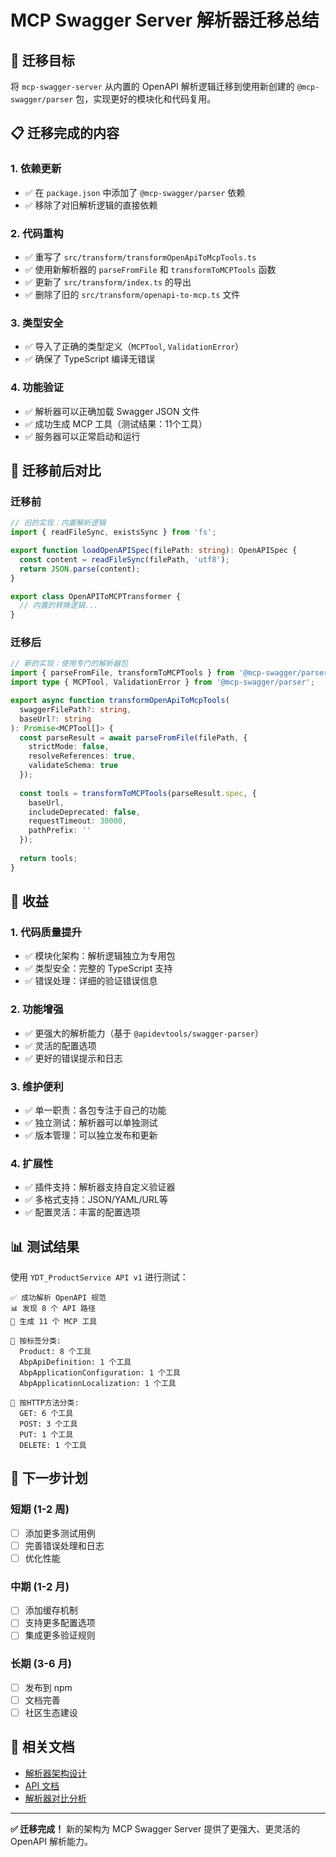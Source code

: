 # MCP Swagger Server 解析器迁移总结

## 🎯 迁移目标

将 `mcp-swagger-server` 从内置的 OpenAPI 解析逻辑迁移到使用新创建的 `@mcp-swagger/parser` 包，实现更好的模块化和代码复用。

## 📋 迁移完成的内容

### 1. 依赖更新
- ✅ 在 `package.json` 中添加了 `@mcp-swagger/parser` 依赖
- ✅ 移除了对旧解析逻辑的直接依赖

### 2. 代码重构
- ✅ 重写了 `src/transform/transformOpenApiToMcpTools.ts`
- ✅ 使用新解析器的 `parseFromFile` 和 `transformToMCPTools` 函数
- ✅ 更新了 `src/transform/index.ts` 的导出
- ✅ 删除了旧的 `src/transform/openapi-to-mcp.ts` 文件

### 3. 类型安全
- ✅ 导入了正确的类型定义（`MCPTool`, `ValidationError`）
- ✅ 确保了 TypeScript 编译无错误

### 4. 功能验证
- ✅ 解析器可以正确加载 Swagger JSON 文件
- ✅ 成功生成 MCP 工具（测试结果：11个工具）
- ✅ 服务器可以正常启动和运行

## 🔄 迁移前后对比

### 迁移前
```typescript
// 旧的实现：内置解析逻辑
import { readFileSync, existsSync } from 'fs';

export function loadOpenAPISpec(filePath: string): OpenAPISpec {
  const content = readFileSync(filePath, 'utf8');
  return JSON.parse(content);
}

export class OpenAPIToMCPTransformer {
  // 内置的转换逻辑...
}
```

### 迁移后
```typescript
// 新的实现：使用专门的解析器包
import { parseFromFile, transformToMCPTools } from '@mcp-swagger/parser';
import type { MCPTool, ValidationError } from '@mcp-swagger/parser';

export async function transformOpenApiToMcpTools(
  swaggerFilePath?: string,
  baseUrl?: string
): Promise<MCPTool[]> {
  const parseResult = await parseFromFile(filePath, {
    strictMode: false,
    resolveReferences: true,
    validateSchema: true
  });
  
  const tools = transformToMCPTools(parseResult.spec, {
    baseUrl,
    includeDeprecated: false,
    requestTimeout: 30000,
    pathPrefix: ''
  });
  
  return tools;
}
```

## 🎉 收益

### 1. **代码质量提升**
- ✅ 模块化架构：解析逻辑独立为专用包
- ✅ 类型安全：完整的 TypeScript 支持
- ✅ 错误处理：详细的验证错误信息

### 2. **功能增强**
- ✅ 更强大的解析能力（基于 `@apidevtools/swagger-parser`）
- ✅ 灵活的配置选项
- ✅ 更好的错误提示和日志

### 3. **维护便利**
- ✅ 单一职责：各包专注于自己的功能
- ✅ 独立测试：解析器可以单独测试
- ✅ 版本管理：可以独立发布和更新

### 4. **扩展性**
- ✅ 插件支持：解析器支持自定义验证器
- ✅ 多格式支持：JSON/YAML/URL等
- ✅ 配置灵活：丰富的配置选项

## 📊 测试结果

使用 `YDT_ProductService API v1` 进行测试：

```
✅ 成功解析 OpenAPI 规范
📊 发现 8 个 API 路径
🎉 生成 11 个 MCP 工具

📂 按标签分类:
  Product: 8 个工具
  AbpApiDefinition: 1 个工具
  AbpApplicationConfiguration: 1 个工具
  AbpApplicationLocalization: 1 个工具

🔧 按HTTP方法分类:
  GET: 6 个工具
  POST: 3 个工具
  PUT: 1 个工具
  DELETE: 1 个工具
```

## 🚀 下一步计划

### 短期 (1-2 周)
- [ ] 添加更多测试用例
- [ ] 完善错误处理和日志
- [ ] 优化性能

### 中期 (1-2 月)
- [ ] 添加缓存机制
- [ ] 支持更多配置选项
- [ ] 集成更多验证规则

### 长期 (3-6 月)
- [ ] 发布到 npm
- [ ] 文档完善
- [ ] 社区生态建设

## 📖 相关文档

- [解析器架构设计](../packages/mcp-swagger-parser/docs/ARCHITECTURE_DECISIONS.md)
- [API 文档](../packages/mcp-swagger-parser/docs/API_DOCUMENTATION.md)
- [解析器对比分析](../packages/mcp-swagger-parser/docs/PARSER_COMPARISON.md)

---

**✅ 迁移完成！** 新的架构为 MCP Swagger Server 提供了更强大、更灵活的 OpenAPI 解析能力。
